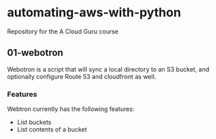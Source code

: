 # automating-aws-with-python

Repository for the A Cloud Guru course

## 01-webotron

Webotron is a script that will sync a local directory to an S3 bucket, and optionally configure Route 53 and cloudfront as well.

### Features

Webtron currently has the following features:

- List buckets
- List contents of a bucket
